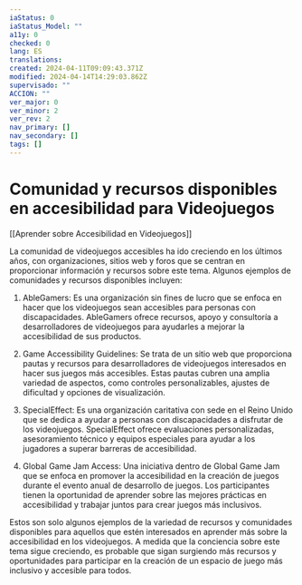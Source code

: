 ```yaml
---
iaStatus: 0
iaStatus_Model: ""
a11y: 0
checked: 0
lang: ES
translations: 
created: 2024-04-11T09:09:43.371Z
modified: 2024-04-14T14:29:03.862Z
supervisado: ""
ACCION: ""
ver_major: 0
ver_minor: 2
ver_rev: 2
nav_primary: []
nav_secondary: []
tags: []
---
```

# Comunidad y recursos disponibles en accesibilidad para Videojuegos

[[Aprender sobre Accesibilidad en Videojuegos]]

La comunidad de videojuegos accesibles ha ido creciendo en los últimos años, con organizaciones, sitios web y foros que se centran en proporcionar información y recursos sobre este tema. Algunos ejemplos de comunidades y recursos disponibles incluyen:

1. AbleGamers: Es una organización sin fines de lucro que se enfoca en hacer que los videojuegos sean accesibles para personas con discapacidades. AbleGamers ofrece recursos, apoyo y consultoría a desarrolladores de videojuegos para ayudarles a mejorar la accesibilidad de sus productos.

2. Game Accessibility Guidelines: Se trata de un sitio web que proporciona pautas y recursos para desarrolladores de videojuegos interesados en hacer sus juegos más accesibles. Estas pautas cubren una amplia variedad de aspectos, como controles personalizables, ajustes de dificultad y opciones de visualización.

3. SpecialEffect: Es una organización caritativa con sede en el Reino Unido que se dedica a ayudar a personas con discapacidades a disfrutar de los videojuegos. SpecialEffect ofrece evaluaciones personalizadas, asesoramiento técnico y equipos especiales para ayudar a los jugadores a superar barreras de accesibilidad.

4. Global Game Jam Access: Una iniciativa dentro de Global Game Jam que se enfoca en promover la accesibilidad en la creación de juegos durante el evento anual de desarrollo de juegos. Los participantes tienen la oportunidad de aprender sobre las mejores prácticas en accesibilidad y trabajar juntos para crear juegos más inclusivos.

Estos son solo algunos ejemplos de la variedad de recursos y comunidades disponibles para aquellos que estén interesados en aprender más sobre la accesibilidad en los videojuegos. A medida que la conciencia sobre este tema sigue creciendo, es probable que sigan surgiendo más recursos y oportunidades para participar en la creación de un espacio de juego más inclusivo y accesible para todos.
